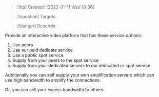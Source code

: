 
>[!tip] Created: [2023-01-11 Wed 10:36]

>[!question] Targets: 

>[!danger] Depends: 

Provide an interactive video platform that has these service options:
1. Use peers
2. Use our paid dedicate service
3. Use a public spot service
4. Supply from your peers to the spot service
5. Supply from your dedicated servers to our dedicated or spot service

Additionally you can self supply your own amplification servers which can use high bandwidth to amplify the connections.

Or, you can sell your excess bandwidth to others.
